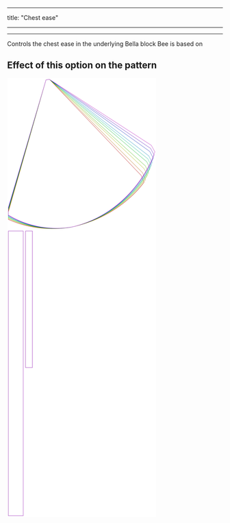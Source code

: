 - - -
title: "Chest ease"
- - -

---

Controls the chest ease in the underlying Bella block Bee is based on

## Effect of this option on the pattern

![This image shows the effect of this option by superimposing several variants that have a different value for this option](bee_chestease_sample.svg "Effect of this option on the pattern")
